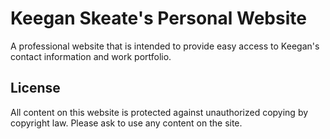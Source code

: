 # Keegan Skeate's Personal Website

A professional website that is intended to provide easy access to Keegan's contact information and work portfolio.

## License

All content on this website is protected against unauthorized copying by copyright law. Please ask to use any content on the site.
